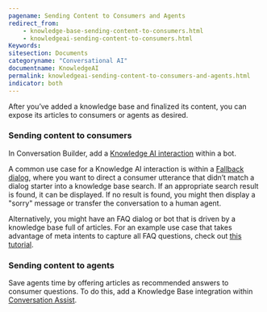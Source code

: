 ```yaml
---
pagename: Sending Content to Consumers and Agents
redirect_from:
    - knowledge-base-sending-content-to-consumers.html
    - knowledgeai-sending-content-to-consumers.html
Keywords:
sitesection: Documents
categoryname: "Conversational AI"
documentname: KnowledgeAI
permalink: knowledgeai-sending-content-to-consumers-and-agents.html
indicator: both
---
```


After you’ve added a knowledge base and finalized its content, you can expose its articles to consumers or agents as desired.

### Sending content to consumers

In Conversation Builder, add a [Knowledge AI interaction](conversation-builder-interactions-integrations.html#knowledge-ai-interactions) within a bot.

A common use case for a Knowledge AI interaction is within a [Fallback dialog](conversation-builder-dialogs-fallback-dialogs.html), where you want to direct a consumer utterance that didn’t match a dialog starter into a knowledge base search. If an appropriate search result is found, it can be displayed. If no result is found, you might then display a "sorry" message or transfer the conversation to a human agent.

Alternatively, you might have an FAQ dialog or bot that is driven by a knowledge base full of articles. For an example use case that takes advantage of meta intents to capture all FAQ questions, check out [this tutorial](tutorials-guides-bot-groups-other-techniques-meta-intents-knowledge-bases.html).

### Sending content to agents

Save agents time by offering articles as recommended answers to consumer questions. To do this, add a Knowledge Base integration within [Conversation Assist](conversation-assist-overview.html).
